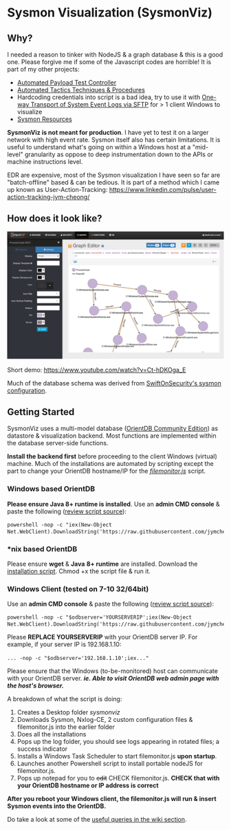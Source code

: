 # Sysmon Visualization (SysmonViz)

## Why?
I needed a reason to tinker with NodeJS & a graph database & this is a good one. Please forgive me if some of the Javascript codes are horrible! It is part of my other projects:

* [Automated Payload Test Controller](https://github.com/jymcheong/aptc)
* [Automated Tactics Techniques & Procedures](https://github.com/jymcheong/AutoTTP)
* Hardcoding credentials into script is a bad idea, try to use it with [One-way Transport of System Event Logs via SFTP](https://github.com/jymcheong/OneWaySFTP) for > 1 client Windows to visualize
* [Sysmon Resources](https://github.com/jymcheong/SysmonResources)

**SysmonViz is not meant for production**. I have yet to test it on a larger network with high event rate. Sysmon itself also has certain limitations. It is useful to understand what's going on within a Windows host at a "mid-level" granularity as oppose to deep instrumentation down to the APIs or machine instructions level.

EDR are expensive, most of the Sysmon visualization I have seen so far are "batch-offline" based & can be tedious. It is part of a method which I came up known as User-Action-Tracking: https://www.linkedin.com/pulse/user-action-tracking-jym-cheong/

## How does it look like?

![](images/smss.png)

Short demo: https://www.youtube.com/watch?v=Ct-hDKOga_E

Much of the database schema was derived from [SwiftOnSecurity's sysmon configuration](https://github.com/SwiftOnSecurity/sysmon-config). 

## Getting Started

SysmonViz uses a multi-model database ([OrientDB Community Edition](https://orientdb.com/community/)) as datastore & visualization backend. Most functions are implemented within the database server-side functions.

**Install the backend first** before proceeding to the client Windows (virtual) machine.  Much of the installations are automated by scripting except the part to change your OrientDB hostname/IP for the *[filemonitor.js](https://raw.githubusercontent.com/jymcheong/SysmonViz/master/filemonitor.js#L6)* script. 

### Windows based OrientDB 

**Please ensure Java 8+ runtime is installed**. Use an **admin CMD console** & paste the following ([review script source](https://raw.githubusercontent.com/jymcheong/SysmonViz/master/installationScripts/installorientDB.ps1)):

```
powershell -nop -c "iex(New-Object Net.WebClient).DownloadString('https://raw.githubusercontent.com/jymcheong/SysmonViz/master/installationScripts/installorientDB.ps1')"
```

### *nix based OrientDB

Please ensure **wget** & **Java** **8+ runtime** are installed. Download the [installation script](https://raw.githubusercontent.com/jymcheong/SysmonViz/master/installationScripts/installorientDB.sh). Chmod +x the script file & run it.

### Windows Client (tested on 7-10 32/64bit) 

Use an **admin CMD console** & paste the following ([review script source](https://raw.githubusercontent.com/jymcheong/SysmonViz/master/installationScripts/installsysmonviz.ps1)):

```
powershell -nop -c "$odbserver='YOURSERVERIP';iex(New-Object Net.WebClient).DownloadString('https://raw.githubusercontent.com/jymcheong/SysmonViz/master/installationScripts/installsysmonviz.ps1')"
```

Please **REPLACE YOURSERVERIP** with your OrientDB server IP. For example, if your server IP is 192.168.1.10:

`... -nop -c "$odbserver='192.168.1.10';iex..."`

Please ensure that the Windows (to-be-monitored) host can communicate with your OrientDB server. ***ie. Able to visit OrientDB web admin page with the host's browser.***

A breakdown of what the script is doing:

1. Creates a Desktop folder *sysmonviz*
2. Downloads Sysmon, Nxlog-CE, 2 custom configuration files & filemonitor.js into the earlier folder
3. Does all the installations
4. Pops up the log folder, you should see logs appearing in rotated files; a success indicator
5. Installs a Windows Task Scheduler to start filemonitor.js **upon startup**.
6. Launches another Powershell script to install portable nodeJS for filemonitor.js.
7. Pops up notepad for you to ~~edit~~ CHECK filemonitor.js. **CHECK that with your OrientDB hostname or IP address is correct** 

**After you reboot your Windows client, the filemonitor.js will run & insert Sysmon events into the OrientDB.**

Do take a look at some of the [useful queries in the wiki section](https://github.com/jymcheong/SysmonViz/wiki/Useful-queries).